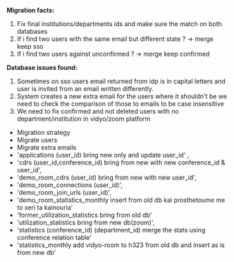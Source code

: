 **Migration facts:**

1. Fix final institutions/departments ids and make sure the match on both databases
2. If i find two users with the same email but different state ? -> merge keep sso
3. If i find two users against unconfirmed ? -> merge keep confirmed


**Database issues found:**

1. Sometimes on sso users email returned from idp is in capital letters and user is invited from an email written differently.
2. System creates a new extra email for the users where it shouldn't be we need to check the comparison of those to emails to be case insensitive
3. We need to fix confirmed and not deleted users with no department/institution in vidyo/zoom platform



* Migration strategy
* Migrate users
* Migrate extra emails
* 'applications (user_id) bring new only and update user_id' ,
* 'cdrs (user_id,conference_id) bring from new with new conference_id & user_id',
* 'demo_room_cdrs (user_id) bring from new with new user_id',
* 'demo_room_connections (user_id)',
* 'demo_room_join_urls (user_id)',
* 'demo_room_statistics_monthly insert from old db kai prosthetoume me to xeri ta kainouria'
* 'former_utilization_statistics bring from old db'
* 'utilization_statistics bring from new db(zoom)',
* 'statistics (conference_id) (department_id) merge the stats using conference relation table'
* 'statistics_monthly add vidyo-room to h323 from old db and insert as is from new db'

